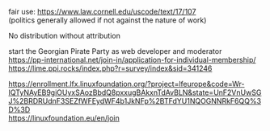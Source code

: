 fair use: https://www.law.cornell.edu/uscode/text/17/107  
(politics generally allowed if not against the nature of work)

No distribution without attribution

start the Georgian Pirate Party as web developer and moderator  
https://pp-international.net/join-in/application-for-individual-membership/  
https://lime.ppi.rocks/index.php?r=survey/index&sid=341246  
  
https://enrollment.lfx.linuxfoundation.org/?project=lfeurope&code=Wr-IQTyNAyEB9giOUyxSAozBbdQ8pxxugBAkxnTdAvBLN&state=UnF2VnUwSGJ%2BRDRUdnF3SEZfWFEydWF4b1JkNFp%2BTFdYU1NQOGNNRkF6QQ%3D%3D  
https://linuxfoundation.eu/en/join  
